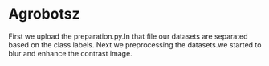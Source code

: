 # Agrobotsz
First we upload the preparation.py.In that file our datasets are separated based on the class labels.
Next we preprocessing the datasets.we started to blur and enhance the contrast image.
